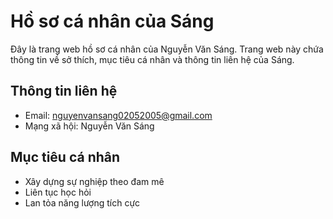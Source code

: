 # Hồ sơ cá nhân của Sáng

Đây là trang web hồ sơ cá nhân của Nguyễn Văn Sáng. Trang web này chứa thông tin về sở thích, mục tiêu cá nhân và thông tin liên hệ của Sáng.

## Thông tin liên hệ
- Email: nguyenvansang02052005@gmail.com
- Mạng xã hội: Nguyễn Văn Sáng

## Mục tiêu cá nhân
- Xây dựng sự nghiệp theo đam mê
- Liên tục học hỏi
- Lan tỏa năng lượng tích cực
